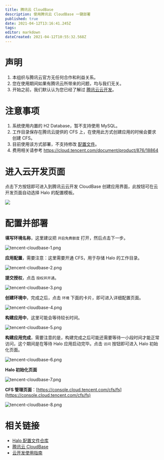 ```yaml
---
title: 腾讯云 CloudBase
description: 使用腾讯云 CloudBase 一键部署
published: true
date: 2021-04-12T13:16:41.245Z
tags: 
editor: markdown
dateCreated: 2021-04-12T10:55:32.568Z
---
```


# 声明

1. 本组织与腾讯云官方无任何合作和利益关系。
2. 您在使用期间如果有腾讯云所带来的问题，均与我们无关。
3. 开始之前，我们默认认为您已经了解过 [腾讯云云开发](https://cloud.tencent.com/product/tcb)。

# 注意事项

1. 系统使用内置的 H2 Database，暂不支持使用 MySQL。
1. 工作目录保存在腾讯云提供的 CFS 上，在使用此方式创建应用的时候会要求创建 CFS。
1. 目前使用该方式部署，不支持修改 [配置文件](https://docs.halo.run/zh/install/config)。
1. 费用相关请参考 https://cloud.tencent.com/document/product/876/18864

# 进入云开发页面

点击下方按钮即可进入到腾讯云云开发 CloudBase 创建应用界面，此按钮可在云开发页面自动选择 Halo 的配置模板。

[![](https://main.qcloudimg.com/raw/67f5a389f1ac6f3b4d04c7256438e44f.svg)](https://console.cloud.tencent.com/tcb/env/index?action=CreateAndDeployCloudBaseProject&appUrl=https%3A%2F%2Fgithub.com%2Fhalo-dev%2Ftencent-cloudbase-halo&branch=master)

# 配置并部署

**填写环境名称**，这里建议把 `开启免费额度` 打开，然后点击下一步。

![tencent-cloudbase-1.png](/assets/tencent-cloudbase/tencent-cloudbase-1.png)

**应用配置**，需要注意：这里需要开通 CFS，用于存储 Halo 的工作目录。

![tencent-cloudbase-2.png](/assets/tencent-cloudbase/tencent-cloudbase-2.png)

**提交授权**，点击 `授权并开通`。

![tencent-cloudbase-3.png](/assets/tencent-cloudbase/tencent-cloudbase-3.png)

**创建环境中**，完成之后，点击 `环境` 下面的卡片，即可进入详细配置页面。

![tencent-cloudbase-4.png](/assets/tencent-cloudbase/tencent-cloudbase-4.png)

**构建应用中**，这里可能会等待较长时间。

![tencent-cloudbase-5.png](/assets/tencent-cloudbase/tencent-cloudbase-5.png)

**构建应用完成**，需要注意的是，构建完成之后可能还需要等待一小段时间才能正常访问，这个期间是在等待 Halo 应用启动完毕。点击 `访问` 按钮即可进入 Halo 初始化页面。

![tencent-cloudbase-6.png](/assets/tencent-cloudbase/tencent-cloudbase-6.png)

**Halo 初始化页面**

![tencent-cloudbase-7.png](/assets/tencent-cloudbase/tencent-cloudbase-7.png)

**CFS 管理页面**：[https://console.cloud.tencent.com/cfs/fs](https://console.cloud.tencent.com/cfs/fs)

![tencent-cloudbase-8.png](/assets/tencent-cloudbase/tencent-cloudbase-8.png)

# 相关链接

- [Halo 配置文件仓库](https://github.com/halo-dev/tencent-cloudbase-halo)
- [腾讯云 CloudBase](https://console.cloud.tencent.com/tcb/env/index)
- [云开发使用指南](https://cloud.tencent.com/document/product/876)

